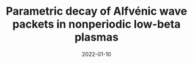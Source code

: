 ---
title: "Parametric decay of Alfvénic wave packets in nonperiodic low-beta plasmas"
collection: publications
permalink: /publication/2022-ApJ
# excerpt: 'This works addresses the excitation conditions for Alfvén wave parametric decay in low-beta plasmas with relevance to laboratory demonstration'
date: 2022-01-10
venue: 'Astrophys. J.'
paperurl: 'https://drive.google.com/file/d/1TaU4eFwmch6ZjC-vOPnY5UOoJmWu6S50/view?usp=drive_link'
citation: 'Feiyu Li, Xiangrong Fu, Seth Dorfman 2022 Astrophys. J. 924 33'
---